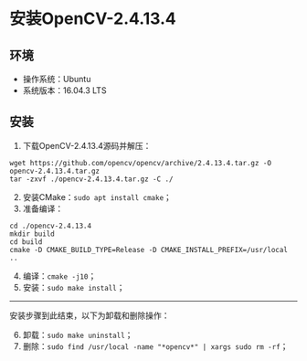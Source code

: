 # 安装OpenCV-2.4.13.4
## 环境
- 操作系统：Ubuntu
- 系统版本：16.04.3 LTS
## 安装
1. 下载OpenCV-2.4.13.4源码并解压：
  ```console
  wget https://github.com/opencv/opencv/archive/2.4.13.4.tar.gz -O opencv-2.4.13.4.tar.gz
  tar -zxvf ./opencv-2.4.13.4.tar.gz -C ./
  ```
2. 安装CMake：`sudo apt install cmake`；
3. 准备编译：
  ```console
  cd ./opencv-2.4.13.4
  mkdir build
  cd build
  cmake -D CMAKE_BUILD_TYPE=Release -D CMAKE_INSTALL_PREFIX=/usr/local ..
  ```
4. 编译：`cmake -j10`；
5. 安装：`sudo make install`；
---
安装步骤到此结束，以下为卸载和删除操作：

6. 卸载：`sudo make uninstall`；
7. 删除：`sudo find /usr/local -name "*opencv*" | xargs sudo rm -rf`；
